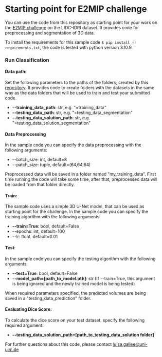 # Starting point for E2MIP challenge

You can use the code from this repository as starting point for your work on the [E2MIP challenge](https://e2mip.github.io/) on the LIDC-IDRI dataset.
It provides code for preprocessing and segmentation of 3D data.

To install the requirements for this sample code `$ pip install -r requirements.txt`, the code is tested with python version 3.10.9.


### Run Classification

#### Data path:
Set the following parameters to the paths of the folders, created by this [repository](https://github.com/LuisaGallee/E2MIP_LIDCI-IDRI_data).
It provides code to create folders with the datasets in the same way as the data folders that will be used to train and test your submitted code.
* **--training_data_path**: str, e.g. "=training_data"
* **--testing_data_path**: str, e.g. "=testing_data_segmentation"
* **--testing_data_solution_path**: str, e.g. "=testing_data_solution_segmentation"

#### Data Preprocessing
In the sample code you can specify the data preprocessing with the following arguments:
* --batch_size: int, default=8
* --patch_size: tuple, default=(64,64,64)

Preprocessed data will be saved in a folder named "my_training_data". 
First time running the code will take some time, after that, preprocessed data will be loaded from that folder directly.

#### Train:
The sample code uses a simple 3D U-Net model, that can be used as starting point for the challenge.
In the sample code you can specify the training algorithm with the following arguments
* **--train=True**: bool, default=False
* --epochs: int, default=100
* --lr: float, default=0.01

#### Test:
In the sample code you can specify the testing algorithm with the following arguments:
* **--test=True**: bool, default=False
* **--model_path=[path_to_model.pth]**: str (If --train=True, this argument is being ignored and the newly trained model is being tested)

When required parameters specified, the predicted volumes are being saved in a "testing_data_prediction" folder.

#### Evaluating Dice Score:
To calculate the dice score on your test dataset, specify the following required argument:
* **--testing_data_solution_path=[path_to_testing_data_solution folder]** 

For further questions about this code, please contact luisa.gallee@uni-ulm.de